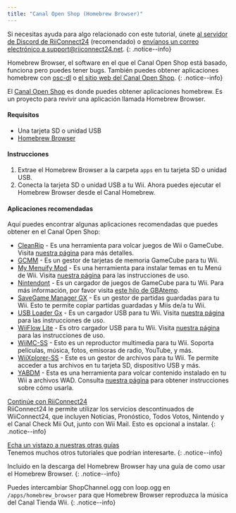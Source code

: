 ```yaml
---
title: "Canal Open Shop (Homebrew Browser)"
---
```


Si necesitas ayuda para algo relacionado con este tutorial, únete [al servidor de Discord de RiiConnect24](https://discord.gg/osc) (recomendado) o [envíanos un correo electrónico a support@riiconnect24.net](mailto:support@riiconnect24.net).
{: .notice--info}

Homebrew Browser, el software en el que el Canal Open Shop está basado, funciona pero puedes tener bugs. También puedes obtener aplicaciones homebrew con [osc-dl](https://github.com/dhtdht020/osc-dl/releases/latest) o [el sitio web del Canal Open Shop](https://oscwii.org/).
{: .notice--info}

El [Canal Open Shop](https://oscwii.org/) es donde puedes obtener aplicaciones homebrew. Es un proyecto para revivir una aplicación llamada Homebrew Browser.

#### Requisitos
* Una tarjeta SD o unidad USB
* [Homebrew Browser](/assets/files/homebrew_browser_v0.3.9e.zip)

#### Instrucciones

1. Extrae el Homebrew Browser a la carpeta `apps` en tu tarjeta SD o unidad USB.
2. Conecta la tarjeta SD o unidad USB a tu Wii. Ahora puedes ejecutar el Homebrew Browser desde el Canal Homebrew.

#### Aplicaciones recomendadas

Aquí puedes encontrar algunas aplicaciones recomendadas que puedes obtener en el Canal Open Shop:

- [CleanRip](https://oscwii.org/library/app/CleanRip) - Es una herramienta para volcar juegos de Wii o GameCube. Visita [nuestra página](dump-games) para más detalles.
- [GCMM](https://oscwii.org/library/app/gcmm) - Es un gestor de tarjetas de memoria GameCube para tu Wii.
- [My Menuify Mod](https://oscwii.org/library/app/mymenuifymod) - Es una herramienta para instalar temas en tu Menú de Wii. Visita [nuestra página](themes) para las instrucciones de uso.
- [Nintendont](https://oscwii.org/library/app/nintendont) - Es un cargador de juegos de GameCube para tu Wii. Para más información, por favor visita [este hilo de GBAtemp](https://gbatemp.net/threads/nintendont.349258/).
- [SaveGame Manager GX](https://oscwii.org/library/app/savegame_manager_gx) - Es un gestor de partidas guardadas para tu Wii. Esto te permite copiar partidas guardadas y Miis de/a tu Wii.
- [USB Loader Gx](https://oscwii.org/library/app/usbloader_gx) - Es un cargador USB para tu Wii. Visita [nuestra página](usbloadergx) para las instrucciones de uso.
- [WiiFlow Lite](https://oscwii.org/library/app/wiiflow) - Es otro cargador USB para tu Wii. Visita [nuestra página](wiiflow) para las instrucciones de uso.
- [WiiMC-SS](https://oscwii.org/library/app/wiimc-ss) - Esto es un reproductor multimedia para tu Wii. Soporta películas, música, fotos, emisoras de radio, YouTube, y más.
- [WiiXplorer-SS](https://oscwii.org/library/app/wiixplorer-ss) - Este es un gestor de archivos para tu Wii. Te permite acceder a tus archivos en tu tarjeta SD, dispositivo USB y más.
- [YABDM](https://oscwii.org/library/app/Yet-Another-BlueDump-Mod) - Esta es una herramienta para volcar contenido instalado en tu Wii a archivos WAD. Consulta [nuestra página](dump-wads) para obtener instrucciones sobre cómo usarla.

[ Continúe con RiiConnect24 ](riiconnect24) <br> RiiConnect24 le permite utilizar los servicios descontinuados de WiiConnect24, que incluyen Noticias, Pronóstico, Todos Votos, Nintendo y el Canal Check Mii Out, junto con Wii Mail. Esto es opcional a instalar.
{: .notice--info}

[Echa un vistazo a nuestras otras guías](site-navigation)<br> Tenemos muchos otros tutoriales que podrían interesarte.
{: .notice--info}

Incluido en la descarga del Homebrew Browser hay una guía de como usar el Homebrew Browser.
{: .notice--info}

Puedes intercambiar ShopChannel.ogg con loop.ogg en `/apps/homebrew_browser` para que Homebrew Browser reproduzca la música del Canal Tienda Wii.
{: .notice--info}

